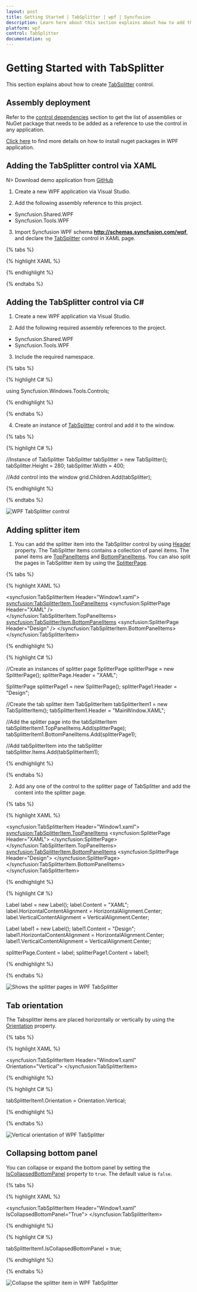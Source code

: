 ```yaml
---
layout: post
title: Getting Started | TabSplitter | wpf | Syncfusion
description: Learn here about this section explains about how to add the TabSpliiter control in to WPF application.
platform: wpf
control: TabSplitter
documentation: ug
---
```


# Getting Started with TabSplitter

This section explains about how to create [TabSplitter](https://help.syncfusion.com/cr/wpf/Syncfusion.Windows.Tools.Controls.TabSplitter.html) control.

## Assembly deployment

Refer to the [control dependencies](https://help.syncfusion.com/wpf/control-dependencies#tabsplitter) section to get the list of assemblies or NuGet package that needs to be added as a reference to use the control in any application.

[Click here](https://help.syncfusion.com/wpf/visual-studio-integration/nuget-packages) to find more details on how to install nuget packages in WPF application.

## Adding the TabSplitter control via XAML

N> Download demo application from [GitHub](https://github.com/SyncfusionExamples/wpf-tabsplitter-example)

1) Create a new WPF application via Visual Studio.

2) Add the following assembly reference to this project.

* Syncfusion.Shared.WPF
* Syncfusion.Tools.WPF

3) Import Syncfusion WPF schema **http://schemas.syncfusion.com/wpf**, and declare the [TabSplitter](https://help.syncfusion.com/cr/wpf/Syncfusion.Windows.Tools.Controls.TabSplitter.html) control in XAML page.

{% tabs %}

{% highlight XAML %}

<Window x:Class="TabSplitter.MainWindow"
        xmlns="http://schemas.microsoft.com/winfx/2006/xaml/presentation"
        xmlns:x="http://schemas.microsoft.com/winfx/2006/xaml"
        xmlns:d="http://schemas.microsoft.com/expression/blend/2008"
        xmlns:mc="http://schemas.openxmlformats.org/markup-compatibility/2006"
        xmlns:syncfusion="http://schemas.syncfusion.com/wpf"
        xmlns:local="clr-namespace:TabSplitter"
        mc:Ignorable="d"
        Title="MainWindow" Height="450" Width="800">

<Grid Name="grid">
        <syncfusion:TabSplitter Name="tabSplitter" Height="280" Width="400" />
</Grid>

{% endhighlight %}

{% endtabs %}

## Adding the TabSplitter control via C#

1) Create a new WPF application via Visual Studio.

2) Add the following required assembly references to the project.

* Syncfusion.Shared.WPF
* Syncfusion.Tools.WPF

3) Include the required namespace.

{% tabs %}

{% highlight C# %}

using Syncfusion.Windows.Tools.Controls;

{% endhighlight %}

{% endtabs %}

4) Create an instance of [TabSplitter](https://help.syncfusion.com/cr/wpf/Syncfusion.Windows.Tools.Controls.TabSplitter.html) control and add it to the window.

{% tabs %}

{% highlight C# %}

//Instance of TabSplitter
TabSplitter tabSplitter = new TabSplitter();
tabSplitter.Height = 280;
tabSplitter.Width = 400;

//Add control into the window
grid.Children.Add(tabSplitter);

{% endhighlight %}

{% endtabs %}

![WPF TabSplitter control](Getting-Started_images/TabSplitter_control.png)

## Adding splitter item

1) You can add the splitter item into the TabSplitter control by using [Header](https://help.syncfusion.com/cr/wpf/Syncfusion.Windows.Tools.Controls.TabSplitterItem.html#Syncfusion_Windows_Tools_Controls_TabSplitterItem_Header) property. The TabSplitter items contains a collection of panel items. The panel items are [TopPanelItems](https://help.syncfusion.com/cr/wpf/Syncfusion.Windows.Tools.Controls.TabSplitterItem.html#Syncfusion_Windows_Tools_Controls_TabSplitterItem_TopPanelItems) and [BottomPanelItems](https://help.syncfusion.com/cr/wpf/Syncfusion.Windows.Tools.Controls.TabSplitterItem.html#Syncfusion_Windows_Tools_Controls_TabSplitterItem_BottomPanelItems). You can also split the pages in TabSplitter item by using the [SplitterPage](https://help.syncfusion.com/cr/wpf/Syncfusion.Windows.Tools.Controls.SplitterPage.html).

{% tabs %}

{% highlight XAML %}

<syncfusion:TabSplitterItem Header="Window1.xaml">                
    <syncfusion:TabSplitterItem.TopPanelItems>
        <syncfusion:SplitterPage Header="XAML" />        
    </syncfusion:TabSplitterItem.TopPanelItems>
    <syncfusion:TabSplitterItem.BottomPanelItems>
        <syncfusion:SplitterPage Header="Design" />
    </syncfusion:TabSplitterItem.BottomPanelItems>
</syncfusion:TabSplitterItem>

{% endhighlight %}

{% highlight C# %}

//Create an instances of splitter page
SplitterPage splitterPage = new SplitterPage();
splitterPage.Header = "XAML";

SplitterPage splitterPage1 = new SplitterPage();
splitterPage1.Header = "Design";

//Create the tab splitter item
TabSplitterItem tabSplitterItem1 = new TabSplitterItem();
tabSplitterItem1.Header = "MainWindow.XAML";

//Add the splitter page into the tabSplitterItem
tabSplitterItem1.TopPanelItems.Add(splitterPage);
tabSplitterItem1.BottomPanelItems.Add(splitterPage1);

//Add tabSplitterItem into the tabSplitter
tabSplitter.Items.Add(tabSplitterItem1);

{% endhighlight %}

{% endtabs %}

2) Add any one of the control to the splitter page of TabSplitter and add the content into the splitter page.

{% tabs %}

{% highlight XAML %}

<syncfusion:TabSplitterItem Header="Window1.xaml">                
    <syncfusion:TabSplitterItem.TopPanelItems>
        <syncfusion:SplitterPage Header="XAML">
            <Label Content="Xaml" HorizontalContentAlignment="Center" VerticalContentAlignment="Center" />
        </syncfusion:SplitterPage>
    </syncfusion:TabSplitterItem.TopPanelItems>
    <syncfusion:TabSplitterItem.BottomPanelItems>
        <syncfusion:SplitterPage Header="Design">
            <Label Content="Design" HorizontalContentAlignment="Center" VerticalContentAlignment="Center" />
        </syncfusion:SplitterPage>
    </syncfusion:TabSplitterItem.BottomPanelItems>
</syncfusion:TabSplitterItem>

{% endhighlight %}

{% highlight C# %}

Label label = new Label();
label.Content = "XAML";
label.HorizontalContentAlignment = HorizontalAlignment.Center;
label.VerticalContentAlignment = VerticalAlignment.Center;

Label label1 = new Label();
label1.Content = "Design";
label1.HorizontalContentAlignment = HorizontalAlignment.Center;
label1.VerticalContentAlignment = VerticalAlignment.Center;

splitterPage.Content = label;
splitterPage1.Content = label1;

{% endhighlight %}

{% endtabs %}

![Shows the splitter pages in WPF TabSplitter](Getting-Started_images/TabSplitter_code.png)

## Tab orientation

The Tabsplitter items are placed horizontally or vertically by using the [Orientation](https://help.syncfusion.com/cr/wpf/Syncfusion.Windows.Tools.Controls.TabSplitterItem.html#Syncfusion_Windows_Tools_Controls_TabSplitterItem_Orientation) property.

{% tabs %}

{% highlight XAML %}

<syncfusion:TabSplitterItem Header="Window1.xaml" Orientation="Vertical">
</syncfusion:TabSplitterItem>

{% endhighlight %}

{% highlight C# %}

tabSplitterItem1.Orientation = Orientation.Vertical;

{% endhighlight %}

{% endtabs %}

![Vertical orientation of WPF TabSplitter](Getting-Started_images/TabSplitter_vertical.png)

## Collapsing bottom panel

You can collapse or expand the bottom panel by setting the [IsCollapsedBottomPanel](https://help.syncfusion.com/cr/wpf/Syncfusion.Windows.Tools.Controls.TabSplitterItem.html#Syncfusion_Windows_Tools_Controls_TabSplitterItem_IsCollapsedBottomPanel) property to `true`. The default value is `false`.

{% tabs %}

{% highlight XAML %}

<syncfusion:TabSplitterItem Header="Window1.xaml" IsCollapsedBottomPanel="True">
</syncfusion:TabSplitterItem>

{% endhighlight %}

{% highlight C# %}

tabSplitterItem1.IsCollapsedBottomPanel = true;

{% endhighlight %}

{% endtabs %}

![Collapse the splitter item in WPF TabSplitter](Getting-Started_images/TabSplitter_collapse.png)
